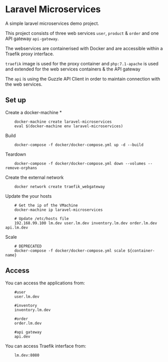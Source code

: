 # Laravel Microservices

A simple laravel microservices demo project.

This project consists of three web services `user`, `product` & `order` and 
one API gateway `api-gateway`.

The webservices are containerised with Docker and are accessible within a
Traefik proxy interface. 

`traefik` image is used for the proxy container and `php:7.1-apache` is used and extended
for the web services containers & the API gateway

The `api` is using the Guzzle API Client in order to maintain connection with the web services.

Set up
------------
Create a docker-machine *
```
    docker-machine create laravel-microservices
    eval $(docker-machine env laravel-microservices)
```

Build
```
    docker-compose -f docker/docker-compose.yml up -d --build
```

Teardown
```
    docker-compose -f docker/docker-compose.yml down --volumes --remove-orphans
```

Create the external network
```
    docker network create traefik_webgateway
```

Update the your hosts
```
    # Get the ip of the VMachine
    docker-machine ip laravel-microservices
    
    # Update /etc/hosts file
    192.168.99.100 lm.dev user.lm.dev inventory.lm.dev order.lm.dev api.lm.dev
```

Scale
```
    # DEPRECATED
    docker-compose -f docker/docker-compose.yml scale ${container-name}
```

Access
------------
You can access the applications from:
```
    #user
    user.lm.dev
    
    #inventory
    inventory.lm.dev
    
    #order
    order.lm.dev
    
    #api gateway
    api.dev
```

You can access Traefik interface from:
```
    lm.dev:8080
```

